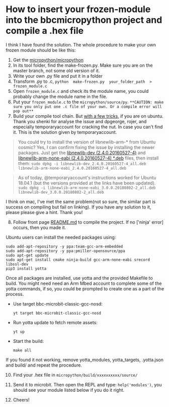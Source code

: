 # How to insert your frozen-module into the bbcmicropython project and compile a .hex file 

I think I have found the solution.
The whole procedure to make your own frozen module should be like this:

1. Get the [micropython/micropython](https://github.com/micropython/micropython)
2. In its tool folder, find the make-frozen.py. Make sure you are on the master branch, not some old version of it.
3. Write your own .py file and put it in a folder
4. Transform .py to .c, `python  make-frozen.py  your_folder_path  >  frozen_module.c`
5. Open `frozen_module.c` and check its the module name, you could probably change the module name in the file.
6. Put your `frozen_module.c` to the `micropython/source/py`. `**CAUTION: make sure you only put one .c file of your own. Or a compile error will pop out**`
7. Build your compile tool chain. But [with a few tricks](https://github.com/bbcmicrobit/micropython/issues/514), if you are on ubuntu.
Thank you shenki for analyse the issue and dpgeorge, rojer, and especially temporaryaccount for cracking the nut. 
In case you can't find it. This is the solution given by temporaryaccount.

> You could try to install the version of libnewlib-arm-* from Ubuntu cosmic?
> Yes, I can confirm fixing the issue by installing the newer packages.
> Just get the [libnewlib-dev (2.4.0.20160527-4)](https://packages.ubuntu.com/cosmic/all/libnewlib-dev/download) and [libnewlib-arm-none-eabi (2.4.0.20160527-4) *.deb](https://packages.ubuntu.com/cosmic/all/libnewlib-arm-none-eabi/download) files, then install them:
>`sudo dpkg -i libnewlib-dev_2.4.0.20160527-4_all.deb libnewlib-arm-none-eabi_2.4.0.20160527-4_all.deb`

> As of today, @temporaryaccount's instructions worked for Ubuntu 18.04.1 (but the versions provided at the links have been updated).
> `sudo dpkg -i libnewlib-arm-none-eabi_3.0.0.20180802-2_all.deb libnewlib-dev_3.0.0.20180802-2_all.deb`


I think on mac, I've met the same problem(not so sure, the similar part is success on compiling but fail on linking). If you have any solution to it, please please give a hint. Thank you!

8. Follow front page [README.md](https://github.com/bbcmicrobit/micropython) to compile the project. If no ['ninja' error] occurs, then you made it.

Ubuntu users can install the needed packages using:
```
sudo add-apt-repository -y ppa:team-gcc-arm-embedded
sudo add-apt-repository -y ppa:pmiller-opensource/ppa
sudo apt-get update
sudo apt-get install cmake ninja-build gcc-arm-none-eabi srecord libssl-dev
pip3 install yotta
```

Once all packages are installed, use yotta and the provided Makefile to build.
You might need need an Arm Mbed account to complete some of the yotta commands,
if so, you could be prompted to create one as a part of the process.

- Use target bbc-microbit-classic-gcc-nosd:

  ```
  yt target bbc-microbit-classic-gcc-nosd
  ```

- Run yotta update to fetch remote assets:

  ```
  yt up
  ```

- Start the build:

  ```
  make all
  ```

If you found it not working, remove yotta_modules, yotta_targets, .yotta.json and build/ and repeat the procedure.

10. Find your .hex file in `micropython/build/xxxxxxxxxx/source/`

11. Send it to microbit. Then open the REPL and type: `help('modules')`, you should see your module listed below if you do it right.

12. Cheers!

